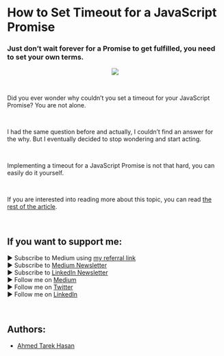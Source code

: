 <link rel="canonical" href="https://javascript.plainenglish.io/how-to-set-javascript-promise-timeout-7d51c87bc38e?sk=047a374097a307958799bb2581fcdf94" />

# How to Set Timeout for a JavaScript Promise
### Just don’t wait forever for a Promise to get fulfilled, you need to set your own terms.

<p align="center">
  <img src="https://miro.medium.com/max/875/1*67YCGFqMCN8auLnXQA7qlw.jpeg">
</p>

<br/>

<p>
Did you ever wonder why couldn’t you set a timeout for your JavaScript Promise? You are not alone.
</p>

<br/>

<p>
I had the same question before and actually, I couldn’t find an answer for the why. But I eventually decided to stop wondering and start acting.
</p>

<br/>

<p>
Implementing a timeout for a JavaScript Promise is not that hard, you can easily do it yourself.
</p>

<br/>

If you are interested into reading more about this topic, you can read [the rest of the article][Article]. 

<br/>

## If you want to support me:
▶ Subscribe to Medium using [my referral link][Membership]<br/>
▶ Subscribe to [Medium Newsletter][Subscribe]<br/>
▶ Subscribe to [LinkedIn Newsletter][Newsletter]<br/>
▶ Follow me on [Medium][Blog]<br/>
▶ Follow me on [Twitter][Twitter]<br/>
▶ Follow me on [LinkedIn][LinkedIn]

<br/>

## Authors:
* [Ahmed Tarek Hasan]


[Ahmed Tarek Hasan]: https://medium.com/@eng_ahmed.tarek
[Blog]: https://medium.com/@eng_ahmed.tarek
[Membership]: https://medium.com/@eng_ahmed.tarek/membership
[Subscribe]: https://medium.com/subscribe/@eng_ahmed.tarek
[Twitter]: https://twitter.com/AhmedTarekHasa1
[LinkedIn]: https://www.linkedin.com/in/atarekhasan/
[Friend Links]: https://www.linkedin.com/feed/update/urn:li:activity:6866082670108143616/
[Newsletter]: https://www.linkedin.com/newsletters/development-simply-put-6866647119655247872/
[Article]: https://javascript.plainenglish.io/how-to-set-javascript-promise-timeout-7d51c87bc38e?sk=047a374097a307958799bb2581fcdf94

